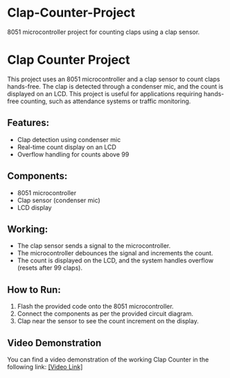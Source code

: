 # Clap-Counter-Project
8051 microcontroller project for counting claps using a clap sensor.


# Clap Counter Project

This project uses an 8051 microcontroller and a clap sensor to count claps hands-free. The clap is detected through a condenser mic, and the count is displayed on an LCD. This project is useful for applications requiring hands-free counting, such as attendance systems or traffic monitoring.

## Features:
- Clap detection using condenser mic
- Real-time count display on an LCD
- Overflow handling for counts above 99

## Components:
- 8051 microcontroller
- Clap sensor (condenser mic)
- LCD display

## Working:
- The clap sensor sends a signal to the microcontroller.
- The microcontroller debounces the signal and increments the count.
- The count is displayed on the LCD, and the system handles overflow (resets after 99 claps).

## How to Run:
1. Flash the provided code onto the 8051 microcontroller.
2. Connect the components as per the provided circuit diagram.
3. Clap near the sensor to see the count increment on the display.

## Video Demonstration
You can find a video demonstration of the working Clap Counter in the following link: [[Video Link]](https://drive.google.com/file/d/1W3nXosCOzani83272ICZKfGAWI805GPU/view?usp=drive_link)

